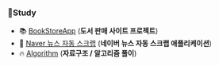 ### 🔧Study
- 📚 <a href = "https://github.com/WebDevCheon/BookStoreApp">BookStoreApp</a> (<b>도서 판매 사이트 프로젝트</b>)
- 📝 <a href = "https://github.com/WebDevCheon/NewsScrapApp">Naver 뉴스 자동 스크랩</a> (<b>네이버 뉴스 자동 스크랩 애플리케이션</b>)
- 🔥 <a href = "https://github.com/WebDevCheon/Algorithm">Algorithm</a> (<b>자료구조 / 알고리즘 풀이</b>)
